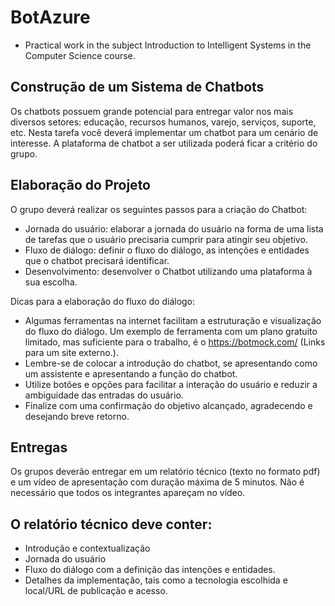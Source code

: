 # BotAzure

* Practical work in the subject Introduction to Intelligent Systems in the Computer Science course.



## Construção de um Sistema de Chatbots 
Os chatbots possuem grande potencial para entregar valor nos mais diversos setores: educação, recursos humanos, varejo, serviços, suporte, etc. Nesta tarefa você deverá implementar um chatbot para um cenário de interesse. A plataforma de chatbot a ser utilizada poderá ficar a critério do grupo.

## Elaboração do Projeto

O grupo deverá realizar os seguintes passos para a criação do Chatbot:

* Jornada do usuário: elaborar a jornada do usuário na forma de uma lista de tarefas que o usuário precisaria cumprir para atingir seu objetivo.
* Fluxo de diálogo: definir o  fluxo do diálogo, as intenções e entidades que o chatbot precisará identificar.
* Desenvolvimento: desenvolver o Chatbot utilizando uma plataforma à sua escolha.

Dicas para a elaboração do fluxo do diálogo:
* Algumas ferramentas na internet facilitam a estruturação e visualização do fluxo do diálogo. Um exemplo de ferramenta com um plano gratuito limitado, mas suficiente para o trabalho, é o https://botmock.com/ (Links para um site externo.).
* Lembre-se de colocar a introdução do chatbot, se apresentando como um assistente e apresentando a função do chatbot.
* Utilize botões e opções para facilitar a interação do usuário e reduzir a ambiguidade das entradas do usuário.
* Finalize com uma confirmação do objetivo alcançado, agradecendo e desejando breve retorno.

## Entregas

Os grupos deverão entregar em um relatório técnico (texto no formato pdf) e um vídeo de apresentação com duração máxima de 5 minutos. Não é necessário que todos os integrantes apareçam no vídeo.

## O relatório técnico deve conter:

* Introdução e contextualização
* Jornada do usuário
* Fluxo do diálogo com a definição das intenções e entidades.
* Detalhes da implementação, tais como a tecnologia escolhida e local/URL de publicação e acesso.
